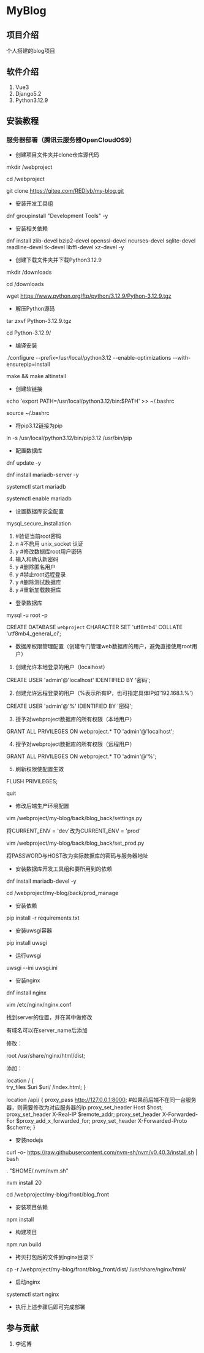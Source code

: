 # MyBlog

## 项目介绍
个人搭建的blog项目

## 软件介绍
1. Vue3
2. Django5.2
3. Python3.12.9


## 安装教程

### 服务器部署（腾讯云服务器OpenCloudOS9）

* 创建项目文件夹并clone仓库源代码

mkdir /webproject

cd /webproject

git clone https://gitee.com/REDlyb/my-blog.git

* 安装开发工具组

dnf groupinstall "Development Tools" -y

* 安装相关依赖

dnf install zlib-devel bzip2-devel openssl-devel ncurses-devel sqlite-devel readline-devel tk-devel libffi-devel xz-devel -y

* 创建下载文件夹并下载Python3.12.9

mkdir /downloads

cd /downloads

wget https://www.python.org/ftp/python/3.12.9/Python-3.12.9.tgz

* 解压Python源码

tar zxvf Python-3.12.9.tgz

cd Python-3.12.9/

* 编译安装

./configure --prefix=/usr/local/python3.12 --enable-optimizations --with-ensurepip=install

make && make altinstall

* 创建软链接

echo 'export PATH=/usr/local/python3.12/bin:$PATH' >> ~/.bashrc

source ~/.bashrc

* 将pip3.12链接为pip

ln -s /usr/local/python3.12/bin/pip3.12 /usr/bin/pip

* 配置数据库

dnf update -y

dnf install mariadb-server -y

systemctl start mariadb

systemctl enable mariadb

* 设置数据库安全配置

mysql_secure_installation

1. #验证当前root密码
2. n #不启用 unix_socket 认证
3. y #修改数据库root用户密码
4. 输入和确认新密码
5. y #删除匿名用户
6. y #禁止root远程登录
7. y #删除测试数据库
8. y #重新加载数据库

* 登录数据库

mysql -u root -p

CREATE DATABASE `webproject` CHARACTER SET 'utf8mb4' COLLATE 'utf8mb4_general_ci';

* 数据库权限管理配置（创建专门管理web数据库的用户，避免直接使用root用户）

1. 创建允许本地登录的用户（localhost）

CREATE USER 'admin'@'localhost' IDENTIFIED BY '密码';

2. 创建允许远程登录的用户（%表示所有IP，也可指定具体IP如'192.168.1.%'）

CREATE USER 'admin'@'%' IDENTIFIED BY '密码';

3. 授予对webproject数据库的所有权限（本地用户）

GRANT ALL PRIVILEGES ON webproject.* TO 'admin'@'localhost';

4. 授予对webproject数据库的所有权限（远程用户）

GRANT ALL PRIVILEGES ON webproject.* TO 'admin'@'%';

5. 刷新权限使配置生效

FLUSH PRIVILEGES;

quit

* 修改后端生产环境配置

vim /webproject/my-blog/back/blog_back/settings.py

将CURRENT_ENV = 'dev'改为CURRENT_ENV = 'prod'

vim /webproject/my-blog/back/blog_back/set_prod.py

将PASSWORD与HOST改为实际数据库的密码与服务器地址

* 安装数据库开发工具组和要所用到的依赖

dnf install mariadb-devel -y

cd /webproject/my-blog/back/prod_manage

* 安装依赖

pip install -r requirements.txt

* 安装uwsgi容器

pip install uwsgi

* 运行uwsgi

uwsgi --ini uwsgi.ini

* 安装nginx

dnf install nginx

vim /etc/nginx/nginx.conf

找到server的位置，并在其中做修改

有域名可以在server_name后添加

修改：

root         /usr/share/nginx/html/dist;

添加：

location / {            
        try_files $uri $uri/ /index.html;
}

location /api/ {
        proxy_pass http://127.0.0.1:8000; #如果前后端不在同一台服务器，则需要修改为对应服务器的ip
        proxy_set_header Host $host;
        proxy_set_header X-Real-IP $remote_addr;
        proxy_set_header X-Forwarded-For $proxy_add_x_forwarded_for;
        proxy_set_header X-Forwarded-Proto $scheme;
}

* 安装nodejs

curl -o- https://raw.githubusercontent.com/nvm-sh/nvm/v0.40.3/install.sh | bash

\. "$HOME/.nvm/nvm.sh"

nvm install 20

cd /webproject/my-blog/front/blog_front

* 安装项目依赖

npm install

* 构建项目

npm run build

* 拷贝打包后的文件到nginx目录下

cp -r /webproject/my-blog/front/blog_front/dist/ /usr/share/nginx/html/

* 启动nginx

systemctl start nginx

* 执行上述步骤后即可完成部署

## 参与贡献
1. 李远博